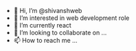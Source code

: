 - 👋 Hi, I’m @shivanshweb
- 👀 I’m interested in web development  role
- 🌱 I’m currently react
- 💞️ I’m looking to collaborate on ...
- 📫 How to reach me ...

<!---
shivanshweb/shivanshweb is a ✨ special ✨ repository because its `README.md` (this file) appears on your GitHub profile.
You can click the Preview link to take a look at your changes.
--->

